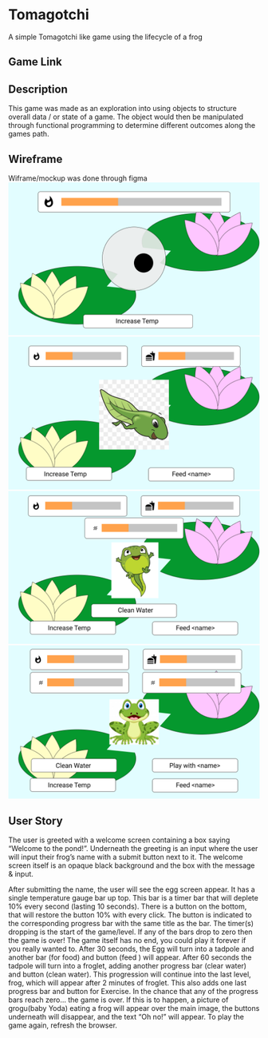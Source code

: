 # Tomagotchi
A simple Tomagotchi like game using the lifecycle of a frog

## Game Link
<Insert game URL>

## Description
This game was made as an exploration into using objects to structure overall data / or state of a game. The object would then be manipulated through functional programming to determine different outcomes along the games path. 

## Wireframe
Wiframe/mockup was done through figma
![the egg screen](assets/Egg-frame.png)
![the tadpole screen](assets/Tadpole-frame.png)
![the froglett screen](assets/Froglett-frame.png)
![the frog screen](assets/Frog-frame.png)


## User Story
The user is greeted with a welcome screen containing a box saying “Welcome to the pond!”. Underneath the greeting is an input where the user will input their frog’s name with a submit button next to it. The welcome screen itself is an opaque black background and the box with the message & input.

After submitting the name, the user will see the egg screen appear. It has a single temperature gauge bar up top. This bar is a timer bar that will deplete 10% every second (lasting 10 seconds). There is a button on the bottom, that will restore the button 10% with every click. The button is indicated to the corresponding progress bar with the same title as the bar.
The timer(s) dropping is the start of the game/level. If any of the bars drop to zero then the game is over!
The game itself has no end, you could play it forever if you really wanted to. 
After 30 seconds, the Egg will turn into a tadpole and another bar (for food) and button (feed <name>) will appear. After 60 seconds the tadpole will turn into a froglet, adding another progress bar (clear water) and button (clean water). 
This progression will continue into the last level, frog, which will appear after 2 minutes of froglet. This also adds one last progress bar and button for Exercise. 
In the chance that any of the progress bars reach zero… the game is over. If this is to happen, a picture of grogu(baby Yoda) eating a frog will appear over the main image, the buttons underneath will disappear, and the text “Oh no!” will appear. To play the game again, refresh the browser.

